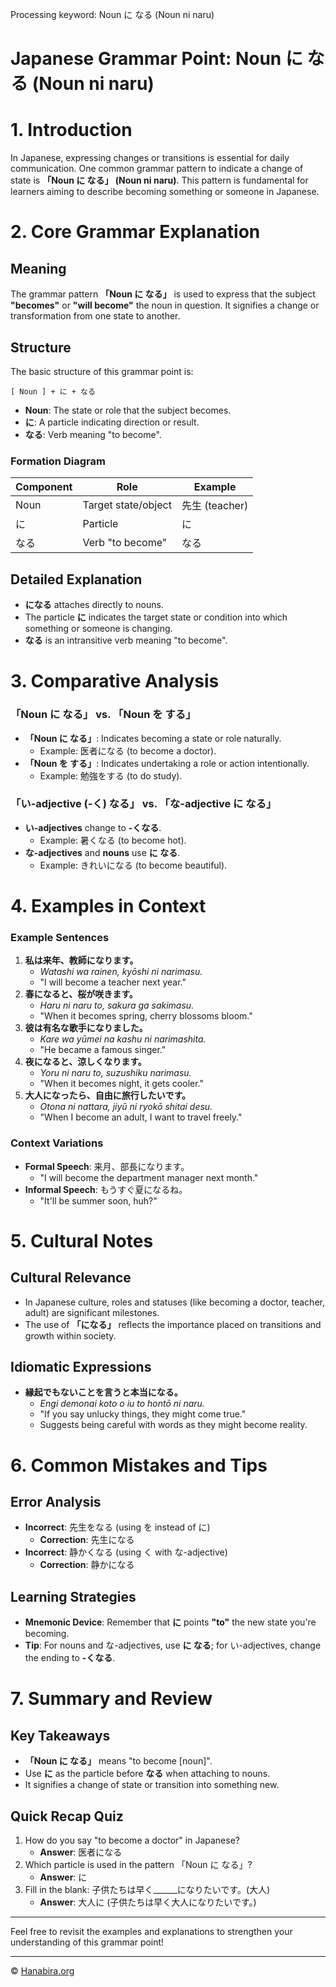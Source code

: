 Processing keyword: Noun に なる (Noun ni naru)
# Japanese Grammar Point: Noun に なる (Noun ni naru)
# 1. Introduction
In Japanese, expressing changes or transitions is essential for daily communication. One common grammar pattern to indicate a change of state is **「Noun に なる」 (Noun ni naru)**. This pattern is fundamental for learners aiming to describe becoming something or someone in Japanese.
# 2. Core Grammar Explanation
## Meaning
The grammar pattern **「Noun に なる」** is used to express that the subject **"becomes"** or **"will become"** the noun in question. It signifies a change or transformation from one state to another.
## Structure
The basic structure of this grammar point is:
```plaintext
[ Noun ] + に + なる
```
- **Noun**: The state or role that the subject becomes.
- **に**: A particle indicating direction or result.
- **なる**: Verb meaning "to become".
### Formation Diagram
| Component | Role                | Example       |
|-----------|---------------------|---------------|
| Noun      | Target state/object | 先生 (teacher) |
| に        | Particle             | に             |
| なる      | Verb "to become"     | なる           |
## Detailed Explanation
- **になる** attaches directly to nouns.
- The particle **に** indicates the target state or condition into which something or someone is changing.
- **なる** is an intransitive verb meaning "to become".
# 3. Comparative Analysis
### 「Noun に なる」 vs. 「Noun を する」
- **「Noun に なる」**: Indicates becoming a state or role naturally.
  - Example: 医者になる (to become a doctor).
- **「Noun を する」**: Indicates undertaking a role or action intentionally.
  - Example: 勉強をする (to do study).
### 「い-adjective (-く) なる」 vs. 「な-adjective に なる」
- **い-adjectives** change to **-くなる**.
  - Example: 暑くなる (to become hot).
- **な-adjectives** and **nouns** use **に なる**.
  - Example: きれいになる (to become beautiful).
# 4. Examples in Context
### Example Sentences
1. **私は来年、教師になります。**
   - *Watashi wa rainen, kyōshi ni narimasu.*
   - "I will become a teacher next year."
2. **春になると、桜が咲きます。**
   - *Haru ni naru to, sakura ga sakimasu.*
   - "When it becomes spring, cherry blossoms bloom."
3. **彼は有名な歌手になりました。**
   - *Kare wa yūmei na kashu ni narimashita.*
   - "He became a famous singer."
4. **夜になると、涼しくなります。**
   - *Yoru ni naru to, suzushiku narimasu.*
   - "When it becomes night, it gets cooler."
5. **大人になったら、自由に旅行したいです。**
   - *Otona ni nattara, jiyū ni ryokō shitai desu.*
   - "When I become an adult, I want to travel freely."
### Context Variations
- **Formal Speech**: 来月、部長になります。
  - "I will become the department manager next month."
- **Informal Speech**: もうすぐ夏になるね。
  - "It'll be summer soon, huh?"
# 5. Cultural Notes
## Cultural Relevance
- In Japanese culture, roles and statuses (like becoming a doctor, teacher, adult) are significant milestones.
- The use of **「になる」** reflects the importance placed on transitions and growth within society.
## Idiomatic Expressions
- **縁起でもないことを言うと本当になる。**
  - *Engi demonai koto o iu to hontō ni naru.*
  - "If you say unlucky things, they might come true."
  - Suggests being careful with words as they might become reality.
# 6. Common Mistakes and Tips
## Error Analysis
- **Incorrect**: 先生をなる (using を instead of に)
  - **Correction**: 先生になる
- **Incorrect**: 静かくなる (using く with な-adjective)
  - **Correction**: 静かになる
## Learning Strategies
- **Mnemonic Device**: Remember that **に** points **"to"** the new state you're becoming.
- **Tip**: For nouns and な-adjectives, use **に なる**; for い-adjectives, change the ending to **-くなる**.
# 7. Summary and Review
## Key Takeaways
- **「Noun に なる」** means "to become [noun]".
- Use **に** as the particle before **なる** when attaching to nouns.
- It signifies a change of state or transition into something new.
## Quick Recap Quiz
1. How do you say "to become a doctor" in Japanese?
   - **Answer**: 医者になる
2. Which particle is used in the pattern 「Noun に なる」?
   - **Answer**: に
3. Fill in the blank: 子供たちは早く______になりたいです。(大人)
   - **Answer**: 大人に (子供たちは早く大人になりたいです。)

---
Feel free to revisit the examples and explanations to strengthen your understanding of this grammar point!


---

© [Hanabira.org](https://hanabira.org)
